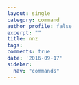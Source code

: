 ```yaml
---
layout: single
category: command
author_profile: false
excerpt: ""
title: nnz
tags:
comments: true
date: '2016-09-17'
sidebar:
  nav: "commands"
---
```

